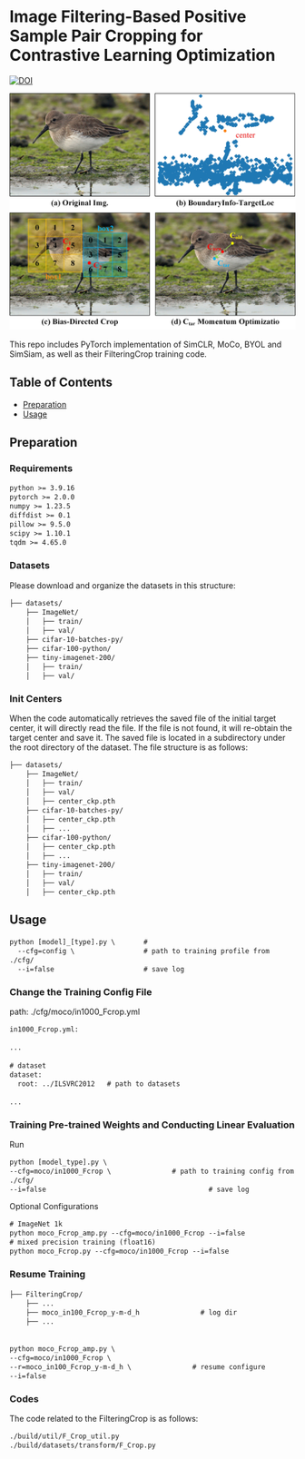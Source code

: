 # Image Filtering-Based Positive Sample Pair Cropping for Contrastive Learning Optimization
[![DOI](https://zenodo.org/badge/937145025.svg)](https://doi.org/10.5281/zenodo.14910536)

[//]: # (![banner]&#40;&#41;)

![badge](pic/github.jpg)

[//]: # (![badge]&#40;&#41;)
[//]: # ([![license]&#40;https://img.shields.io/github/license/:user/:repo.svg&#41;]&#40;LICENSE&#41;)
[//]: # ([![standard-readme compliant]&#40;https://img.shields.io/badge/readme%20style-standard-brightgreen.svg?style=flat-square&#41;]&#40;https://github.com/RichardLitt/standard-readme&#41;)

This repo includes PyTorch implementation of SimCLR, MoCo, BYOL and SimSiam, as well as their FilteringCrop training code.

## Table of Contents

- [Preparation](#Preparation)
- [Usage](#usage)

[//]: # (- [Contributing]&#40;#contributing&#41;)


## Preparation

### Requirements

```
python >= 3.9.16
pytorch >= 2.0.0
numpy >= 1.23.5
diffdist >= 0.1
pillow >= 9.5.0
scipy >= 1.10.1
tqdm >= 4.65.0
```

### Datasets
Please download and organize the datasets in this structure:

```
├── datasets/
    ├── ImageNet/
    │   ├── train/ 
    │   ├── val/
    ├── cifar-10-batches-py/
    ├── cifar-100-python/
    ├── tiny-imagenet-200/
    │   ├── train/
    │   ├── val/
```

### Init Centers
When the code automatically retrieves the saved file of the initial target center, it will directly read the file. If the file is not found, it will re-obtain the target center and save it. The saved file is located in a subdirectory under the root directory of the dataset. The file structure is as follows:

```
├── datasets/
    ├── ImageNet/
    │   ├── train/ 
    │   ├── val/
    │   ├── center_ckp.pth
    ├── cifar-10-batches-py/
    │   ├── center_ckp.pth
    │   ├── ...
    ├── cifar-100-python/
    │   ├── center_ckp.pth
    │   ├── ...
    ├── tiny-imagenet-200/
    │   ├── train/
    │   ├── val/
    │   ├── center_ckp.pth
```



## Usage

```
python [model]_[type].py \       #
  --cfg=config \                 # path to training profile from ./cfg/
  --i=false                      # save log
```
### Change the Training Config File

path: ./cfg/moco/in1000_Fcrop.yml
```
in1000_Fcrop.yml:

...

# dataset
dataset:
  root: ../ILSVRC2012   # path to datasets

...
```
### Training Pre-trained Weights and Conducting Linear Evaluation
Run
```
python [model_type].py \            
--cfg=moco/in1000_Fcrop \               # path to training config from ./cfg/
--i=false                                        # save log
```
Optional Configurations
```
# ImageNet 1k
python moco_Fcrop_amp.py --cfg=moco/in1000_Fcrop --i=false               # mixed precision training (float16)
python moco_Fcrop.py --cfg=moco/in1000_Fcrop --i=false
```

### Resume Training

```
├── FilteringCrop/
    ├── ...
    ├── moco_in100_Fcrop_y-m-d_h               # log dir
    ├── ...


python moco_Fcrop_amp.py \
--cfg=moco/in1000_Fcrop \
--r=moco_in100_Fcrop_y-m-d_h \               # resume configure
--i=false
```

### Codes

The code related to the FilteringCrop is as follows: 
```
./build/util/F_Crop_util.py 
./build/datasets/transform/F_Crop.py
```

